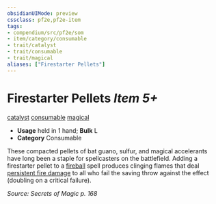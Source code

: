 ```yaml
---
obsidianUIMode: preview
cssclass: pf2e,pf2e-item
tags:
- compendium/src/pf2e/som
- item/category/consumable
- trait/catalyst
- trait/consumable
- trait/magical
aliases: ["Firestarter Pellets"]
---
```

# Firestarter Pellets *Item 5+*  
[catalyst](/rules/traits/catalyst-som.md)  [consumable](/rules/traits/consumable.md)  [magical](/rules/traits/magical.md)  

- **Usage** held in 1 hand; **Bulk** L
- **Category** Consumable

These compacted pellets of bat guano, sulfur, and magical accelerants have long been a staple for spellcasters on the battlefield. Adding a firestarter pellet to a [fireball](/compendium/spells/fireball.md) spell produces clinging flames that deal [persistent fire damage](/rules/conditions.md#Persistent%20Damage) to all who fail the saving throw against the effect (doubling on a critical failure).

*Source: Secrets of Magic p. 168*